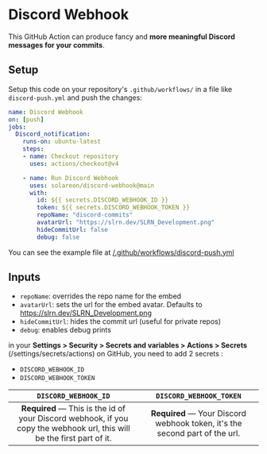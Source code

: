 # Discord Webhook
This GitHub Action can produce fancy and **more meaningful Discord messages for your commits**.

## Setup
Setup this code on your repository's `.github/workflows/` in a file like `discord-push.yml` and push the changes:

```yml
name: Discord Webhook
on: [push]
jobs:
  Discord_notification:
    runs-on: ubuntu-latest
    steps:
    - name: Checkout repository
      uses: actions/checkout@v4

    - name: Run Discord Webhook
      uses: solareon/discord-webhook@main
      with:
        id: ${{ secrets.DISCORD_WEBHOOK_ID }}
        token: ${{ secrets.DISCORD_WEBHOOK_TOKEN }}
        repoName: "discord-commits"
        avatarUrl: "https://slrn.dev/SLRN_Development.png"
        hideCommitUrl: false
        debug: false

```

You can see the example file at [/.github/workflows/discord-push.yml](/.github/workflows/discord-push.yml)
## Inputs
- `repoName`: overrides the repo name for the embed
- `avatarUrl`: sets the url for the embed avatar. Defaults to https://slrn.dev/SLRN_Development.png
- `hideCommitUrl`: hides the commit url (useful for private repos)
- `debug`: enables debug prints


in your **Settings > Security > Secrets and variables > Actions > Secrets** (/settings/secrets/actions) on GitHub, you need to add 2 secrets :
- `DISCORD_WEBHOOK_ID`
- `DISCORD_WEBHOOK_TOKEN`


|                                                  `DISCORD_WEBHOOK_ID`                                                  |                           `DISCORD_WEBHOOK_TOKEN`                           |
|:----------------------------------------------------------------------------------------------------------------------:|:---------------------------------------------------------------------------:|
| **Required** — This is the id of your Discord webhook, if you copy the webhook url, this will be the first part of it. | **Required** — Your Discord webhook token, it's the second part of the url. |
